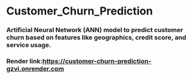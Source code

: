 # Customer_Churn_Prediction
### Artificial Neural Network (ANN) model to predict customer churn based on features like geographics, credit score, and service usage.
### Render link:https://customer-churn-prediction-gzvi.onrender.com
